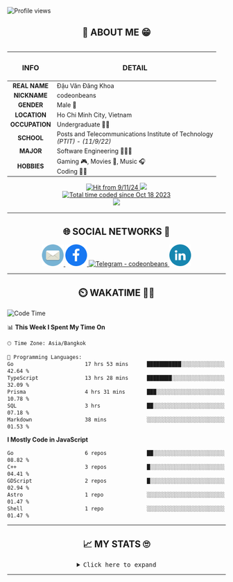 
![Profile views](https://komarev.com/ghpvc/?username=codeonbeans)

<!-- ABOUT ME SECTION -->

<h2 align="center"> 💬 ABOUT ME 😁</h2>

<table align="left">
  <thead>
    <tr>
      <th align="center"><h3><strong>INFO</strong></h3></th>
      <th align="center"><h3><strong>DETAIL</strong></h3></th>
    </tr>
  </thead>
  <tbody>
    <tr>
      <td align="center"><strong>REAL NAME</strong></td>
      <td>Đậu Văn Đăng Khoa</td>
    </tr>
    <tr>
      <td align="center"><strong>NICKNAME</strong></td>
      <td>codeonbeans</td>
    </tr>
    <tr>
      <td align="center"><strong>GENDER</strong></td>
      <td>Male 👨</td>
    </tr>
    <tr>
      <td align="center"><strong>LOCATION</strong></td>
      <td>Ho Chi Minh City, Vietnam</td>
    </tr>
    <tr>
      <td align="center"><strong>OCCUPATION</strong></td>
      <td>Undergraduate 👨‍🎓</td>
    </tr>
    <tr>
      <td align="center"><strong>SCHOOL</strong></td>
      <td>Posts and Telecommunications Institute of Technology<br><em>(PTIT)</em> - <em>(11/9/22)</em></td>
    </tr>
    <tr>
      <td align="center"><strong>MAJOR</strong></td>
      <td>Software Engineering 👨🏻‍💻</td>
    </tr>
    <tr>
      <td align="center"><strong>HOBBIES</strong></td>
      <td>Gaming 🎮, Movies 🍿, Music 🎧<br>Coding 🧑‍💻</td>
    </tr>
  </tbody>
<!--   <tfoot>
    <tr>
      <td colspan="2" align="center">
        <pre>I use <strong>Arch</strong> 😎 BTW</pre>
      </td>
    </tr>
  </tfoot> -->
</table>

<div align="right">
  <div align="center">
    <a href="https://github.com/codeonbeans">
      <img src="https://komarev.com/ghpvc/?username=codeonbeans&color=82A0D8&style=for-the-badge&label=hit" alt="Hit from 9/11/24">
    </a>
    <a href="https://github.com/codeonbeans">
      <img src="https://img.shields.io/badge/website-ECEE81?style=for-the-badge">
    </a>
    <br>
    <a href="https://wakatime.com/592c97c4-15ad-49cb-ac34-d607be35c524"><img src="https://wakatime.com/badge/user/592c97c4-15ad-49cb-ac34-d607be35c524.svg?style=for-the-badge" alt="Total time coded since Oct 18 2023" /></a>
  </div>
  <!-- Spotify Github Profile: https://github.com/kittinan/spotify-github-profile -->
  <div align="center">
    <img src="https://little.kylerconway.com/images/golang-what.gif" width="200" />
<!--     <img src="https://amp.dev/static/samples/img/gopher.gif" width="100" /> -->
  </div>
</div>

<hr width="100%">

<!-- SOCIAL NETWORKS SECTION -->

<h2 align="center">🌐 SOCIAL NETWORKS 📩</h2>

<div align="center" style="text-decoration=none;">
  <a href="mailto:codeonbeans@gmail.com" target="_blank">
    <img src="icons/email.svg" alt="Email - codeonbeans@gmail.com" height="50" width="50" />
  </a>
  <a href="https://www.facebook.com/codeonbeans" target="_blank">
    <img src="icons/facebook.svg" alt="Facebook - Đậu Văn Đăng Khoa" height="50" width="50" />
  </a>
  <a href="https://t.me/codeonbeans" target="_blank">
    <img src="https://cdn-icons-png.flaticon.com/512/1603/1603076.png" alt="Telegram - codeonbeans" height="50" width="50" />
  </a>
  <a href="https://www.linkedin.com/in/codeonbeans/" target="_blank">
    <img src="icons/linkedin.svg" alt="Linkedin - Khoa Đậu (codeonbeans)" height="50" width="50" />
  </a>
</div>
<hr>
<!-- 
<h2 align="center">⛏️ SKILLS 🔨</h2> -->

<!-- <div> -->
<!--   <img src="https://img.shields.io/badge/Arch-1793D1?style=for-the-badge&logo=arch-linux&logoColor=white"> -->
<!--   <img src="https://img.shields.io/badge/Windows-0078D6?style=for-the-badge&logo=windows&logoColor=white"> -->
  <!-- <img src="https://img.shields.io/badge/Ubuntu-E95420?style=for-the-badge&logo=ubuntu&logoColor=white"> -->
  <!-- <img src="https://img.shields.io/badge/Fedora-294172?style=for-the-badge&logo=fedora&logoColor=white"> -->
  <!-- <img src="https://img.shields.io/badge/Kali-268BEE?style=for-the-badge&logo=kalilinux&logoColor=white"> -->
<!-- </div> -->

<h2 align="center">⏲️ WAKATIME 🧑‍💻</h2>

<!--START_SECTION:waka-->
![Code Time](http://img.shields.io/badge/Code%20Time-3%2C163%20hrs%2012%20mins-blue)

📊 **This Week I Spent My Time On** 

```text
🕑︎ Time Zone: Asia/Bangkok

💬 Programming Languages: 
Go                       17 hrs 53 mins      ███████████░░░░░░░░░░░░░░   42.64 % 
TypeScript               13 hrs 28 mins      ████████░░░░░░░░░░░░░░░░░   32.09 % 
Prisma                   4 hrs 31 mins       ███░░░░░░░░░░░░░░░░░░░░░░   10.78 % 
SQL                      3 hrs               ██░░░░░░░░░░░░░░░░░░░░░░░   07.18 % 
Markdown                 38 mins             ░░░░░░░░░░░░░░░░░░░░░░░░░   01.53 % 
```

**I Mostly Code in JavaScript** 

```text
Go                       6 repos             ██░░░░░░░░░░░░░░░░░░░░░░░   08.82 % 
C++                      3 repos             █░░░░░░░░░░░░░░░░░░░░░░░░   04.41 % 
GDScript                 2 repos             █░░░░░░░░░░░░░░░░░░░░░░░░   02.94 % 
Astro                    1 repo              ░░░░░░░░░░░░░░░░░░░░░░░░░   01.47 % 
Shell                    1 repo              ░░░░░░░░░░░░░░░░░░░░░░░░░   01.47 % 
```




<!--END_SECTION:waka-->

<hr>

<!-- MY STATS SECTION -->

<h2 align="center">📈 MY STATS 🙄</h2>

<details>
    <summary align="center">
      <kbd>Click here to expand</kbd>
    </summary>
    <div align="center">
      <!-- Anuraghazra Github Readme Stats: https://github.com/anuraghazra/github-readme-stats -->
      <img src="https://github-readme-stats.vercel.app/api?username=codeonbeans&show_icons=true&theme=tokyonight&card_width=570&layout=compact" alt="codeonbeans's GitHub stats">
      <br>
      <!-- Streak: https://git.io/streak-stats -->
      <img src="https://streak-stats.demolab.com?user=codeonbeans&theme=tokyonight&date_format=j%2Fn%5B%2FY%5D&card_width=570" alt="codeonbeans's GitHub Streak">
      <br>
      <!-- Top Langs: https://github.com/anuraghazra/github-readme-stats -->
      <img src="https://github-readme-stats.vercel.app/api/top-langs/?username=codeonbeans&langs_count=10&theme=tokyonight&card_width=570&layout=compact" alt="codeonbeans's Top Langs">
      <br>
      <!-- WakaTime: https://github.com/anuraghazra/github-readme-stats -->
      <img src="https://github-readme-stats.vercel.app/api/wakatime?username=codeonbeans&theme=tokyonight&card_width=570&layout=compact&langs_count=10&custom_title=codeonbeans%27s%20WakaTime%20in%20last%20year" alt="codeonbeans's WakaTime in last year" width="570px">
      <br>
      <!-- Activity Graph: https://github.com/Ashutosh00710/github-readme-activity-graph -->
      <img src="https://github-readme-activity-graph.vercel.app/graph?username=codeonbeans&theme=tokyo-night&radius=12&hide_border=false&area=true" alt="codeonbeans's Activity Graph" width="570px">
      <br>
      <!-- Github Trophies: https://github.com/ryo-ma/github-profile-trophy -->
      <img src="https://github-profile-trophy.vercel.app/?username=codeonbeans&column=5&theme=tokyonight&no-bg=false" alt="codeonbeans's Trophies" width="570px">
      <!-- <br> -->
      <!-- Spotify Recently Played: https://github.com/JeffreyCA/spotify-recently-played-readme -->
      <!-- <img src="https://spotify-recently-played-readme.vercel.app/api?user=31ms2mpwauroluxnjudw7a6u336e&count=5&width=570" alt="Spotify Recently Played" width="570px"> -->
        <!-- https://github.com/JacobLinCool/LeetCode-Stats-Card -->
<!--       <img src="https://leetcard.jacoblin.cool/codeonbeans?theme=nord&font=Noto%20Sans&ext=heatmap" alt="codeonbeans's LeetCode Stats" width="570px"> -->
    </div>

</details>

<hr>

<!-- DAILY.DEV SECTION -->

<!-- <h2 align="center">📆 DAILY DEV 🗓️</h2>

<details>
    <summary align="center">
        <kbd>Click here to expand</kbd>
    </summary>
    <div align="center">
         <a href="https://app.daily.dev/codeonbeans"><img src="https://api.daily.dev/devcards/v2/t0QOLYAqdeVLuEGrWmN4R.png?r=qs2&type=wide" width="652" alt="Dau Van Dang Khoa's Dev Card"/></a>
    </div>
</details>

<hr> -->

<!-- HOLOPIN SECTION -->

<!-- <h2 align="center">😶‍🌫️ HOLOPIN 🦖</h2>

<details>
    <summary align="center">
        <kbd>Click here to expand</kbd>
    </summary>
    <div align="center">
        <a href="https://holopin.io/@codeonbeans">
            <img src="https://holopin.me/codeonbeans" alt="@codeonbeans's Holopin board" />
        </a>
    </div>
</details> -->
